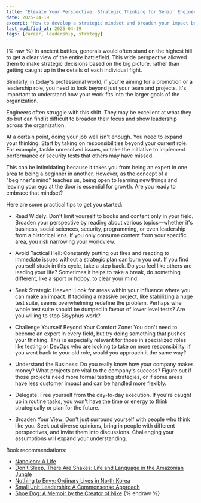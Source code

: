 ```yaml
---
title: "Elevate Your Perspective: Strategic Thinking for Senior Engineers"
date: 2025-04-19
excerpt: "How to develop a strategic mindset and broaden your impact beyond technical expertise."
last_modified_at: 2025-04-19
tags: [career, leadership, strategy]
---
```


{% raw %}
In ancient battles, generals would often stand on the highest hill to get a clear view of the entire battlefield. This wide perspective allowed them to make strategic decisions based on the big picture, rather than getting caught up in the details of each individual fight.

Similarly, in today's professional world, if you're aiming for a promotion or a leadership role, you need to look beyond just your team and projects. It's important to understand how your work fits into the larger goals of the organization.

Engineers often struggle with this shift. They may be excellent at what they do but can find it difficult to broaden their focus and show leadership across the organization.

At a certain point, doing your job well isn't enough. You need to expand your thinking. Start by taking on responsibilities beyond your current role. For example, tackle unresolved issues, or take the initiative to implement performance or security tests that others may have missed.

This can be intimidating because it takes you from being an expert in one area to being a beginner in another. However, as the concept of a "beginner's mind" teaches us, being open to learning new things and leaving your ego at the door is essential for growth. Are you ready to embrace that mindset?

Here are some practical tips to get you started:

- Read Widely: Don't limit yourself to books and content only in your field. Broaden your perspective by reading about various topics—whether it's business, social sciences, security, programming, or even leadership from a historical lens. If you only consume content from your specific area, you risk narrowing your worldview.
    
- Avoid Tactical Hell: Constantly putting out fires and reacting to immediate issues without a strategic plan can burn you out. If you find yourself stuck in this cycle, take a step back. Do you feel like others are leading your life? Sometimes it helps to take a break, do something different, like a sport or hobby, to clear your mind.

- Seek Strategic Heaven: Look for areas within your influence where you can make an impact. If tackling a massive project, like stabilizing a huge test suite, seems overwhelming redefine the problem. Perhaps whe whole test suite should be dumped in favour of lower level tests? Are you willing to stop Sisyphus work?

- Challenge Yourself Beyond Your Comfort Zone: You don't need to become an expert in every field, but try doing something that pushes your thinking. This is especially relevant for those in specialized roles like testing or DevOps who are looking to take on more responsibility. If you went back to your old role, would you approach it the same way?

- Understand the Business: Do you really know how your company makes money? What projects are vital to the company's success? Figure out if those projects need more formal testing strategies, or if some areas have less customer impact and can be handled more flexibly.

- Delegate: Free yourself from the day-to-day execution. If you're caught up in routine tasks, you won't have the time or energy to think strategically or plan for the future.

- Broaden Your View: Don't just surround yourself with people who think like you. Seek out diverse opinions, bring in people with different perspectives, and invite them into discussions. Challenging your assumptions will expand your understanding.

Book recommendations:
- [Napoleon: A Life](https://amzn.to/4eMgQN5)
- [Don't Sleep, There Are Snakes: Life and Language in the Amazonian Jungle](https://amzn.to/4eSIpEC)
- [Nothing to Envy: Ordinary Lives in North Korea](https://amzn.to/3NuRuYb)
- [Small Unit Leadership: A Commonsense Approach](https://amzn.to/3Yys6qQ)
- [Shoe Dog: A Memoir by the Creator of Nike](https://amzn.to/3Yv0a70)
{% endraw %}
